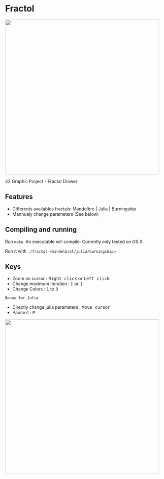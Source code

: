 # Fractol

<img width="500" src="https://user-images.githubusercontent.com/38796098/57732524-93048200-769d-11e9-94a9-51964a1ef34d.png">

42 Graphic Project - Fractal Drawer

## Features

* Differents availables fractals: Mandelbro | Julia | Burningship
* Mannualy change parameters (See below)

## Compiling and running

Run `make`. An executable will compile. Currently only tested on OS X.

Run it with `./fractol <mandelbrot/julia/burningship>`

## Keys

* Zoom on cursor : <kbd>Right click</kbd> or <kbd>Left click</kbd>
* Change maximum iteration : <kbd>[</kbd> or <kbd>]</kbd>
* Change Colors : <kbd>1</kbd> to <kbd>3</kbd>

`Bonus for Julia`

* Directly change julia parameters : <kbd>Move cursor</kbd>
* Pause it : <kbd>P</kbd>

<img width="500" src="https://user-images.githubusercontent.com/38796098/57734315-ed9fdd00-76a1-11e9-8a3a-e78c61e76060.png">
